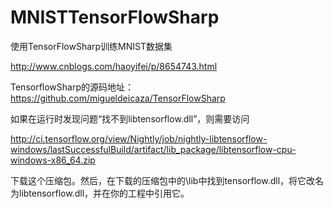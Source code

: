 # MNISTTensorFlowSharp
使用TensorFlowSharp训练MNIST数据集

http://www.cnblogs.com/haoyifei/p/8654743.html

TensorflowSharp的源码地址：https://github.com/migueldeicaza/TensorFlowSharp

如果在运行时发现问题“找不到libtensorflow.dll”，则需要访问

http://ci.tensorflow.org/view/Nightly/job/nightly-libtensorflow-windows/lastSuccessfulBuild/artifact/lib_package/libtensorflow-cpu-windows-x86_64.zip

下载这个压缩包。然后，在下载的压缩包中的\lib中找到tensorflow.dll，将它改名为libtensorflow.dll，并在你的工程中引用它。
